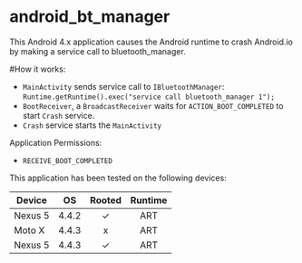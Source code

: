 android_bt_manager
==================

This Android 4.x application causes the Android runtime to crash Android.io by making a service call to bluetooth_manager. 

#How it works: 
- `MainActivity` sends service call to `IBluetoothManager`: `Runtime.getRuntime().exec("service call bluetooth_manager 1");`
- `BootReceiver`, a `BroadcastReceiver` waits for `ACTION_BOOT_COMPLETED` to start `Crash` service. 
- `Crash` service starts the `MainActivity`

Application Permissions: 
- `RECEIVE_BOOT_COMPLETED`

This application has been tested on the following devices:

|   Device   |   OS   | Rooted | Runtime |
| ---------- |:------:|:------:|:-------:|
| Nexus 5    | 4.4.2  | ✓      | ART     |
| Moto X     | 4.4.3  | x      | ART     |
| Nexus 5    | 4.4.3  | ✓      | ART     |
